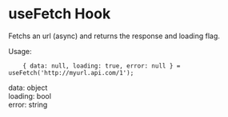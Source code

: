 # useFetch Hook

Fetchs an url (async) and returns the response and loading flag.

Usage:

```
    { data: null, loading: true, error: null } = useFetch('http://myurl.api.com/1');
```

data: object \
loading: bool \
error: string
